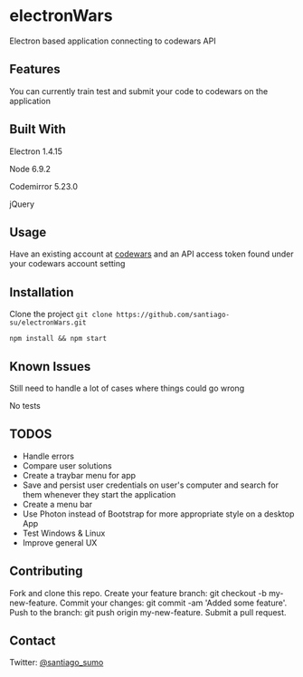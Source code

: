 # **electronWars**

Electron based application connecting to codewars API


## Features

You can currently train test and submit your code to codewars on the application

## Built With
Electron 1.4.15

Node 6.9.2

Codemirror 5.23.0

jQuery

## Usage

Have an existing account at [codewars](https://www.codewars.com) and an API access token found under your codewars account setting

## Installation

Clone the project
`git clone https://github.com/santiago-su/electronWars.git`

`npm install && npm start`

## Known Issues

Still need to handle a lot of cases where things could go wrong

No tests

## TODOS
* Handle errors
* Compare user solutions
* Create a traybar menu for app
* Save and persist user credentials on user's computer and search for them whenever they start the application
* Create a menu bar
* Use Photon instead of Bootstrap for more appropriate style on a desktop App
* Test Windows & Linux
* Improve general UX

## Contributing

Fork and clone this repo.
Create your feature branch: git checkout -b my-new-feature.
Commit your changes: git commit -am 'Added some feature'.
Push to the branch: git push origin my-new-feature.
Submit a pull request.

## Contact

Twitter: [@santiago_sumo](https://twitter.com/santiago_sumo)